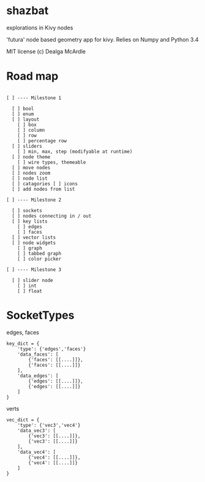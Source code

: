 shazbat
=======

explorations in Kivy nodes

'futura'
node based geometry app for kivy.
Relies on Numpy and Python 3.4

MIT license (c) Dealga McArdle

Road map
=======

```

[ ] ---- Milestone 1

  [ ] bool 
  [ ] enum
  [ ] layout
    [ ] box 
    [ ] column 
    [ ] row 
    [ ] percentage row
  [ ] sliders 
    [ ] min, max, step (modifyable at runtime)
  [ ] node theme
    [ ] wire types, themeable
  [ ] move nodes
  [ ] nodes zoom
  [ ] node list
  [ ] catagories [ ] icons
  [ ] add nodes from list

[ ] ---- Milestone 2

  [ ] sockets
  [ ] nodes connecting in / out  
  [ ] key lists 
    [ ] edges
    [ ] faces
  [ ] vector lists
  [ ] node widgets
    [ ] graph 
    [ ] tabbed graph 
    [ ] color picker

[ ] ---- Milestone 3
  
  [ ] slider node
    [ ] int
    [ ] float

```

SocketTypes
======

edges, faces

``` 
key_dict = {
    'type': {'edges','faces'}
    'data_faces': [
        {'faces': [[....]]}, 
        {'faces': [[....]]}
    ],
    'data_edges': [
        {'edges': [[....]]}, 
        {'edges': [[....]]}
    ]
}
```

verts

```
vec_dict = {
    'type': {'vec3','vec4'}
    'data_vec3': [
        {'vec3': [[....]]}, 
        {'vec3': [[....]]}
    ],
    'data_vec4': [
        {'vec4': [[....]]}, 
        {'vec4': [[....]]}
    ]
}
```
